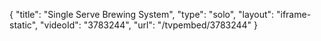 {
    "title": "Single Serve Brewing System",
    "type": "solo",
    "layout": "iframe-static",
    "videoId": "3783244",
    "url": "\/tvpembed\/3783244"
}